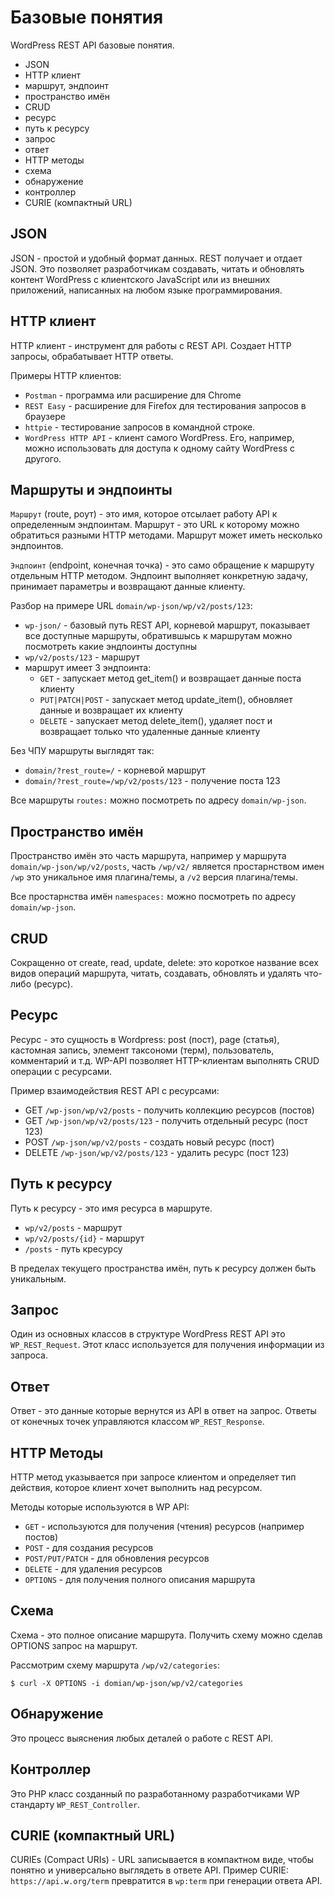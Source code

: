 # Базовые понятия
WordPress REST API базовые понятия.

- JSON
- HTTP клиент
- маршрут, эндпоинт
- пространство имён
- CRUD
- ресурс
- путь к ресурсу
- запрос
- ответ
- HTTP методы
- схема
- обнаружение
- контроллер
- CURIE (компактный URL)

## JSON
JSON - простой и удобный формат данных. REST получает и отдает JSON. Это позволяет разработчикам создавать, читать и обновлять контент WordPress с клиентского JavaScript или из внешних приложений, написанных на любом языке программирования.

## HTTP клиент
HTTP клиент - инструмент для работы с REST API. Создает HTTP запросы, обрабатывает HTTP ответы.

Примеры HTTP клиентов:
- `Postman` - программа или расширение для Chrome
- `REST Easy` - расширение для Firefox для тестирования запросов в браузере
- `httpie` - тестирование запросов в командной строке.
- `WordPress HTTP API` - клиент самого WordPress. Его, например, можно использовать для доступа к одному сайту WordPress с другого.

## Маршруты и эндпоинты
`Маршрут` (route, роут) - это имя, которое отсылает работу API к определенным эндпоинтам. Маршрут - это URL к которому можно обратиться разными HTTP методами. Маршрут может иметь несколько эндпоинтов.

`Эндпоинт` (endpoint, конечная точка) - это само обращение к маршруту отдельным HTTP методом. Эндпоинт выполняет конкретную задачу, принимает параметры и возвращают данные клиенту.

Разбор на примере URL `domain/wp-json/wp/v2/posts/123`:
- `wp-json/` - базовый путь REST API, корневой маршрут, показывает все доступные маршруты, обратившысь к маршрутам можно посмотреть какие эндпоинты доступны
- `wp/v2/posts/123` - маршрут
- маршрут имеет 3 эндпоинта:
  - `GET` - запускает метод get_item() и возвращает данные поста клиенту
  - `PUT|PATCH|POST` - запускает метод update_item(), обновляет данные и возвращает их клиенту
  - `DELETE` - запускает метод delete_item(), удаляет пост и возвращает только что удаленные данные клиенту

Без ЧПУ маршруты выглядят так:
- `domain/?rest_route=/` - корневой маршрут
- `domain/?rest_route=/wp/v2/posts/123` - получение поста 123

Все маршруты `routes:` можно посмотреть по адресу `domain/wp-json`.

## Пространство имён
Пространство имён это часть маршрута, например у маршрута `domain/wp-json/wp/v2/posts`, часть `/wp/v2/` является простарнством имен `/wp` это уникальное имя плагина/темы, а `/v2` версия плагина/темы.

Все простарнства имён `namespaces:` можно посмотреть по адресу `domain/wp-json`.

## CRUD
Сокращенно от create, read, update, delete: это короткое название всех видов операций маршрута, читать, создавать, обновлять и удалять что-либо (ресурс).

## Ресурс
Ресурс - это сущность в Wordpress: post (пост), page (статья), кастомная запись, элемент таксономи (терм), пользователь, комментарий и т.д. WP-API позволяет HTTP-клиентам выполнять CRUD операции с ресурсами.

Пример взаимодействия REST API с ресурсами:
- GET `/wp-json/wp/v2/posts` - получить коллекцию ресурсов (постов)
- GET `/wp-json/wp/v2/posts/123` - получить отдельный ресурс (пост 123)
- POST `/wp-json/wp/v2/posts` - создать новый ресурс (пост)
- DELETE `/wp-json/wp/v2/posts/123` - удалить ресурс (пост 123)

## Путь к ресурсу
Путь к ресурсу - это имя ресурса в маршруте.

- `wp/v2/posts` - маршрут
- `wp/v2/posts/{id}` - маршрут
- `/posts` - путь кресурсу

В пределах текущего пространства имён, путь к ресурсу должен быть уникальным.

## Запрос
Один из основных классов в структуре WordPress REST API это `WP_REST_Request`. Этот класс используется для получения информации из запроса.

## Ответ
Ответ - это данные которые вернутся из API в ответ на запрос. Ответы от конечных точек управляются классом `WP_REST_Response`.

## HTTP Методы
HTTP метод указывается при запросе клиентом и определяет тип действия, которое клиент хочет выполнить над ресурсом.

Методы которые используются в WP API:
- `GET` - используются для получения (чтения) ресурсов (например постов)
- `POST` - для создания ресурсов
- `POST/PUT/PATCH` - для обновления ресурсов
- `DELETE` - для удаления ресурсов
- `OPTIONS` - для получения полного описания маршрута

## Схема
Схема - это полное описание маршрута. Получить схему можно сделав OPTIONS запрос на маршрут.

Рассмотрим схему маршрута `/wp/v2/categories`:

    $ curl -X OPTIONS -i domian/wp-json/wp/v2/categories

## Обнаружение
Это процесс выяснения любых деталей о работе с REST API.

## Контроллер
Это PHP класс созданный по разработанному разработчиками WP стандарту `WP_REST_Controller`.

## CURIE (компактный URL)
CURIEs (Compact URIs) - URL записывается в компактном виде, чтобы понятно и универсально выглядеть в ответе API. Пример CURIE: `https://api.w.org/term` превратится в `wp:term` при генерации ответа API.
